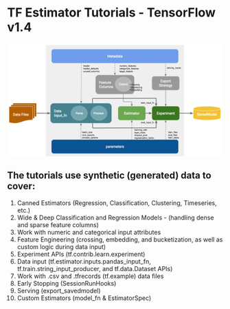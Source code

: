 # TF Estimator Tutorials - TensorFlow v1.4

<img src="images/exp-api2.png" width="1400" hight="400">

## The tutorials use synthetic (generated) data to cover:

01. Canned Estimators (Regression, Classification, Clustering, Timeseries, etc.)
02. Wide & Deep Classification and Regression Models - (handling dense and sparse feature columns)
03. Work with numeric and categorical input attributes
04. Feature Engineering (crossing, embedding, and bucketization, as well as custom logic during data input)
05. Experiment APIs (tf.contrib.learn.experiment)
06. Data input (tf.estimator.inputs.pandas_input_fn, tf.train.string_input_producer, and tf.data.Dataset APIs)
07. Work with .csv and .tfrecords (tf.example) data files
08. Early Stopping (SessionRunHooks)
09. Serving (export_savedmodel)
10. Custom Estimators (model_fn & EstimatorSpec)

